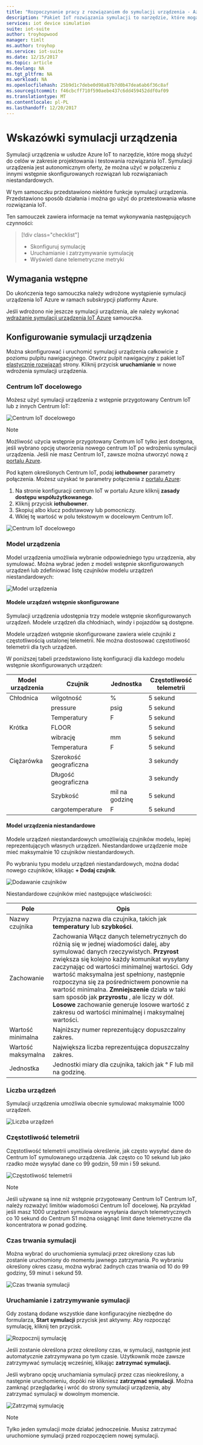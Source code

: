 ```yaml
---
title: "Rozpoczynanie pracy z rozwiązaniem do symulacji urządzenia - Azure | Dokumentacja firmy Microsoft"
description: "Pakiet IoT rozwiązania symulacji to narzędzie, które mogą służyć do celów w zakresie projektowania i testowania rozwiązania IoT. Usługa symulacji jest autonomicznym oferty, który może być używany w połączeniu z innymi wstępnie skonfigurowanych rozwiązań lub używana o rozwiązaniach niestandardowych."
services: iot device simulation
suite: iot-suite
author: troyhopwood
manager: timlt
ms.author: troyhop
ms.service: iot-suite
ms.date: 12/15/2017
ms.topic: article
ms.devlang: NA
ms.tgt_pltfrm: NA
ms.workload: NA
ms.openlocfilehash: 25b9d1c7debe0d98a87b7d0b47dea6ab6f36c8af
ms.sourcegitcommit: f46cbcff710f590aebe437c6dd459452ddf0af09
ms.translationtype: MT
ms.contentlocale: pl-PL
ms.lasthandoff: 12/20/2017
---
```

# <a name="device-simulation-walkthrough"></a>Wskazówki symulacji urządzenia

Symulacji urządzenia w usłudze Azure IoT to narzędzie, które mogą służyć do celów w zakresie projektowania i testowania rozwiązania IoT. Symulacji urządzenia jest autonomicznym oferty, że można użyć w połączeniu z innymi wstępnie skonfigurowanych rozwiązań lub rozwiązaniach niestandardowych.

W tym samouczku przedstawiono niektóre funkcje symulacji urządzenia. Przedstawiono sposób działania i można go użyć do przetestowania własne rozwiązania IoT.

Ten samouczek zawiera informacje na temat wykonywania następujących czynności:

>[!div class="checklist"]
> * Skonfiguruj symulację
> * Uruchamianie i zatrzymywanie symulację
> * Wyświetl dane telemetryczne metryki

## <a name="prerequisites"></a>Wymagania wstępne

Do ukończenia tego samouczka należy wdrożone wystąpienie symulacji urządzenia IoT Azure w ramach subskrypcji platformy Azure.

Jeśli wdrożono nie jeszcze symulacji urządzenia, ale należy wykonać [wdrażanie symulacji urządzenia IoT Azure](iot-suite-device-simulation-explore.md) samouczka.

## <a name="configuring-device-simulation"></a>Konfigurowanie symulacji urządzenia

Można skonfigurować i uruchomić symulacji urządzenia całkowicie z poziomu pulpitu nawigacyjnego. Otwórz pulpit nawigacyjny z pakiet IoT [elastycznie rozwiązań](https://www.azureiotsuite.com/) strony. Kliknij przycisk **uruchamianie** w nowe wdrożenia symulacji urządzenia.

### <a name="target-iot-hub"></a>Centrum IoT docelowego

Możesz użyć symulacji urządzenia z wstępnie przygotowany Centrum IoT lub z innych Centrum IoT:

![Centrum IoT docelowego](media/iot-suite-device-simulation-explore/targethub.png)

> [!NOTE]
> Możliwość użycia wstępnie przygotowany Centrum IoT tylko jest dostępna, jeśli wybrano opcję utworzenia nowego centrum IoT po wdrożeniu symulacji urządzenia. Jeśli nie masz Centrum IoT, zawsze można utworzyć nową z [portalu Azure](https://portal.azure.com).

Pod kątem określonych Centrum IoT, podaj **iothubowner** parametry połączenia. Możesz uzyskać te parametry połączenia z [portalu Azure](https://portal.azure.com):

1. Na stronie konfiguracji centrum IoT w portalu Azure kliknij **zasady dostępu współużytkowanego**.
1. Kliknij przycisk **iothubowner**.
1. Skopiuj albo klucz podstawowy lub pomocniczy.
1. Wklej tę wartość w polu tekstowym w docelowym Centrum IoT.

![Centrum IoT docelowego](media/iot-suite-device-simulation-explore/connectionstring.png)

### <a name="device-model"></a>Model urządzenia

Model urządzenia umożliwia wybranie odpowiedniego typu urządzenia, aby symulować. Można wybrać jeden z modeli wstępnie skonfigurowanych urządzeń lub zdefiniować listę czujników modelu urządzeń niestandardowych:

![Model urządzenia](media/iot-suite-device-simulation-explore/devicemodel.png)

#### <a name="pre-configured-device-models"></a>Modele urządzeń wstępnie skonfigurowane

Symulacji urządzenia udostępnia trzy modele wstępnie skonfigurowanych urządzeń. Modele urządzeń dla chłodniach, windy i pojazdów są dostępne.

Modele urządzeń wstępnie skonfigurowane zawiera wiele czujniki z częstotliwością ustalonej telemetrii. Nie można dostosować częstotliwość telemetrii dla tych urządzeń.

W poniższej tabeli przedstawiono listę konfiguracji dla każdego modelu wstępnie skonfigurowanych urządzeń:

| Model urządzenia | Czujnik | Jednostka | Częstotliwość telemetrii
| -------------| ------ | -----| --------------------|
| Chłodnica | wilgotność | % | 5 sekund |
| | pressure | psig | 5 sekund |
| | Temperatury | F | 5 sekund |
| Krótka | FLOOR | | 5 sekund |
| | wibrację | mm | 5 sekund |
| | Temperatura | F | 5 sekund |
| Ciężarówka | Szerokość geograficzna | | 3 sekundy |
| | Długość geograficzna | | 3 sekundy |
| | Szybkość | mil na godzinę | 5 sekund |
| | cargotemperature | F | 5 sekund |

#### <a name="custom-device-model"></a>Model urządzenia niestandardowe

Modele urządzeń niestandardowych umożliwiają czujników modelu, lepiej reprezentujących własnych urządzeń. Niestandardowe urządzenie może mieć maksymalnie 10 czujników niestandardowych.

Po wybraniu typu modelu urządzeń niestandardowych, można dodać nowego czujników, klikając **+ Dodaj czujnik**.

![Dodawanie czujników](media/iot-suite-device-simulation-explore/customsensors.png)

Niestandardowe czujników mieć następujące właściwości:

| Pole | Opis |
| ----- | ----------- |
| Nazwy czujnika | Przyjazna nazwa dla czujnika, takich jak **temperatury** lub **szybkości**. |
| Zachowanie | Zachowania Włącz danych telemetrycznych do różnią się w jednej wiadomości dalej, aby symulować danych rzeczywistych. **Przyrost** zwiększa się kolejno każdy komunikat wysyłany zaczynając od wartości minimalnej wartości. Gdy wartość maksymalna jest spełniony, następnie rozpoczyna się za pośrednictwem ponownie na wartość minimalna. **Zmniejszenie** działa w taki sam sposób jak **przyrostu** , ale liczy w dół. **Losowe** zachowanie generuje losowe wartość z zakresu od wartości minimalnej i maksymalnej wartości. |
| Wartość minimalna | Najniższy numer reprezentujący dopuszczalny zakres. |
| Wartość maksymalna | Największa liczba reprezentująca dopuszczalny zakres. |
| Jednostka | Jednostki miary dla czujnika, takich jak ° F lub mil na godzinę. |

### <a name="number-of-devices"></a>Liczba urządzeń

Symulacji urządzenia umożliwia obecnie symulować maksymalnie 1000 urządzeń.

![Liczba urządzeń](media/iot-suite-device-simulation-explore/numberofdevices.png)

### <a name="telemetry-frequency"></a>Częstotliwość telemetrii

Częstotliwość telemetrii umożliwia określenie, jak często wysyłać dane do Centrum IoT symulowanego urządzenia. Jak często co 10 sekund lub jako rzadko może wysyłać dane co 99 godzin, 59 min i 59 sekund.

![Częstotliwość telemetrii](media/iot-suite-device-simulation-explore/frequency.png)

> [!NOTE]
> Jeśli używane są inne niż wstępnie przygotowany Centrum IoT Centrum IoT, należy rozważyć limitów wiadomości Centrum IoT docelowej. Na przykład jeśli masz 1000 urządzeń symulowane wysyłania danych telemetrycznych co 10 sekund do Centrum S1 można osiągnąć limit dane telemetryczne dla koncentratora w ponad godzinę.

### <a name="simulation-duration"></a>Czas trwania symulacji

Można wybrać do uruchomienia symulacji przez określony czas lub zostanie uruchomiony do momentu jawnego zatrzymania. Po wybraniu określony okres czasu, można wybrać żadnych czas trwania od 10 do 99 godziny, 59 minut i sekund 59.

![Czas trwania symulacji](media/iot-suite-device-simulation-explore/duration.png)

### <a name="start-and-stop-the-simulation"></a>Uruchamianie i zatrzymywanie symulacji

Gdy zostaną dodane wszystkie dane konfiguracyjne niezbędne do formularza, **Start symulacji** przycisk jest aktywny. Aby rozpocząć symulację, kliknij ten przycisk.

![Rozpocznij symulację](media/iot-suite-device-simulation-explore/start.png)

Jeśli zostanie określona przez określony czas, w symulacji, następnie jest automatycznie zatrzymywana po tym czasie. Użytkownik może zawsze zatrzymywać symulację wcześniej, klikając **zatrzymać symulacji.**

Jeśli wybrano opcję uruchamiania symulacji przez czas nieokreślony, a następnie uruchomieniu, dopóki nie klikniesz **zatrzymać symulacji**. Można zamknąć przeglądarkę i wróć do strony symulacji urządzenia, aby zatrzymać symulacji w dowolnym momencie.

![Zatrzymaj symulację](media/iot-suite-device-simulation-explore/stop.png)

> [!NOTE]
> Tylko jeden symulacji może działać jednocześnie. Musisz zatrzymać uruchomione symulacji przed rozpoczęciem nowej symulacji.
